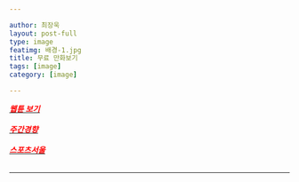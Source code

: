 ```yaml
---

author: 최장욱
layout: post-full
type: image
featimg: 배경-1.jpg
title: 무료 만화보기
tags: [image]
category: [image]

---
```


 [<span style="color:red">***웹튠 보기***</span>](https://newtoki123.com/webtoon?toon=%EC%9D%BC%EB%B0%98%EC%9B%B9%ED%88%B0)<br> <br>
 [<span style="color:red">***주간경향***</span>](http://sports.khan.co.kr/comics/comics_genre.html)<br> <br>
 [<span style="color:red">***스포츠서울***</span>](http://comic.sportsseoul.com/)<br> <br>

 

---
